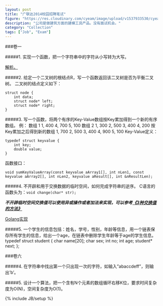 ```yaml
---
layout: post
title: "广联达2014校园招聘笔试"
figure: "https://res.cloudinary.com/cyeam/image/upload/v1537933530/cyeam/glodon_logo.jpg"
description: "公司是做建筑方面的建模工具产品。没有面试机会。"
category: "Collection"
tags: ["Job", "Exam"]
---
```

###卷一

#####1. 实现一个函数，把一个字符串中的字符从小写转为大写。

[解析。](http://blog.cyeam.com/golang/2014/08/12/go_upper)

#####2. 给定一个二叉树的根结点R，写一个函数返回该二叉树是否为平衡二叉树。
二叉树的结点定义如下：

    struct node {
        int data;
        struct node* left;
        struct node* right;
    }

#####3. 写一个函数，将两个有序的Key-Value数组按Key累加得到一个新的有序数组。
例：
数组 1
1, 400
4, 700
5, 100
数组 2
1, 300
2, 500
3, 400
4, 200
按Key累加之后得到新的数组
1, 700
2, 500
3, 400
4, 900
5, 100
Key-Value定义：

    typedef struct keyvalue {
        int key;
        double value;
    }
函数接口：

    void sumKeyValueArray(const keyvalue aArray1[], int nLen1, const keyvalue aArray2[], int nLen2, keyvalue aResult[], int &nResultLen);


#####4. 不开辟和用于交换数据的临时空间，如何完成字符串的逆序。
C语言的函数头为：`void change(char* str);`

***不开辟临时空间交换值可以使用异或操作或者加法来实现，可以参考[《3种交换值的方法》](https://blog.cyeam.com/computer/2013/04/02/swap)***

[Golang实现](http://blog.cyeam.com/golang/2014/08/14/go_reverse)

#####5. 一个学生的信息包括：姓名，学号，性别，年龄等信息，用一个链表保存所有学生的信息，给出一个age，在链表中删除学生年龄等于age的学生信息。
    typedef struct student {
        char name[20];
        char sex;
        int no;
        int age;
        student* next;
    };

###卷六

#####4. 在字符串中找出第一个只出现一次的字符，如输入”abaccdeff”，则输出’b’。

#####5. 设计一个算法，把一个含有N个元素的数组循环右移K位，要求时间复杂度为O(N)，空间复杂度为O(1)。

{% include JB/setup %}
